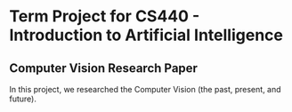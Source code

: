 # Term Project for CS440 - Introduction to Artificial Intelligence

## Computer Vision Research Paper

In this project, we researched the Computer Vision (the past, present, and future).
